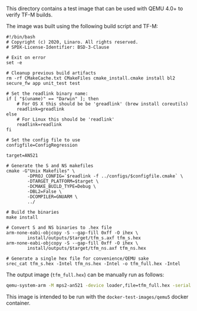 This directory contains a test image that can be used with QEMU 4.0+ to
verify TF-M builds.

The image was built using the following build script and TF-M:

```
#!/bin/bash
# Copyright (c) 2020, Linaro. All rights reserved.
# SPDX-License-Identifier: BSD-3-Clause

# Exit on error
set -e

# Cleanup previous build artifacts
rm -rf CMakeCache.txt CMakeFiles cmake_install.cmake install bl2 secure_fw app unit_test test

# Set the readlink binary name:
if [ "$(uname)" == "Darwin" ]; then
    # For OS X this should be be 'greadlink' (brew install coreutils)
    readlink=greadlink
else
    # For Linux this should be 'readlink'
    readlink=readlink
fi

# Set the config file to use
configfile=ConfigRegression

target=AN521

# Generate the S and NS makefiles
cmake -G"Unix Makefiles" \
        -DPROJ_CONFIG=`$readlink -f ../configs/$configfile.cmake` \
        -DTARGET_PLATFORM=$target \
        -DCMAKE_BUILD_TYPE=Debug \
        -DBL2=False \
        -DCOMPILER=GNUARM \
        ../

# Build the binaries
make install

# Convert S and NS binaries to .hex file
arm-none-eabi-objcopy -S --gap-fill 0xff -O ihex \
        install/outputs/$target/tfm_s.axf tfm_s.hex
arm-none-eabi-objcopy -S --gap-fill 0xff -O ihex \
        install/outputs/$target/tfm_ns.axf tfm_ns.hex

# Generate a single hex file for convenience/QEMU sake
srec_cat tfm_s.hex -Intel tfm_ns.hex -Intel -o tfm_full.hex -Intel
```

The output image (`tfm_full.hex`) can be manually run as follows:

```bash
qemu-system-arm -M mps2-an521 -device loader,file=tfm_full.hex -serial stdio
```

This image is intended to be run with the `docker-test-images/qemu5` docker
container.
